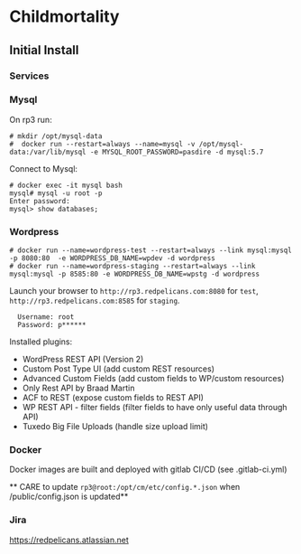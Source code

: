 # Childmortality

## Initial Install

### Services

### Mysql

On rp3 run:
```
# mkdir /opt/mysql-data
#  docker run --restart=always --name=mysql -v /opt/mysql-data:/var/lib/mysql -e MYSQL_ROOT_PASSWORD=pasdire -d mysql:5.7
```

Connect to Mysql:
```
# docker exec -it mysql bash
mysql# mysql -u root -p
Enter password:
mysql> show databases;
```

### Wordpress

```
# docker run --name=wordpress-test --restart=always --link mysql:mysql -p 8080:80  -e WORDPRESS_DB_NAME=wpdev -d wordpress
# docker run --name=wordpress-staging --restart=always --link mysql:mysql -p 8585:80 -e WORDPRESS_DB_NAME=wpstg -d wordpress
```

Launch your browser to `http://rp3.redpelicans.com:8080` for `test`, `http://rp3.redpelicans.com:8585` for `staging`.
```
  Username: root
  Password: p******
```

Installed plugins:

* WordPress REST API (Version 2)
* Custom Post Type UI (add custom REST resources)
* Advanced Custom Fields (add custom fields to WP/custom resources)
* Only Rest API by Braad Martin
* ACF to REST (expose custom fields to REST API)
* WP REST API - filter fields (filter fields to have only useful data through API)
* Tuxedo Big File Uploads (handle size upload limit)

### Docker

Docker images are built and deployed with gitlab CI/CD (see .gitlab-ci.yml)

** CARE to update `rp3@root:/opt/cm/etc/config.*.json` when /public/config.json is updated**

### Jira

https://redpelicans.atlassian.net
